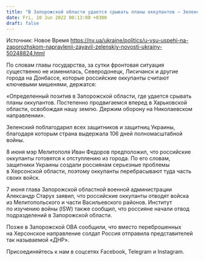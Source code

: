 ```yaml
---
title: "В Запорожской области удается срывать планы оккупантов — Зеленский"
date: Fri, 10 Jun 2022 00:13:00 +0300
draft: false
---
```

Источник: Новое Время https://nv.ua/ukraine/politics/u-vsu-uspehi-na-zaporozhskom-napravlenii-zayavil-zelenskiy-novosti-ukrainy-50248824.html


 По словам главы государства, за сутки фронтовая ситуация существенно не изменилась, Северодонецк, Лисичанск и другие города на Донбассе, которые российские оккупанты считают ключевыми мишенями, держатся:

«Определенный позитив в Запорожской области, где удается срывать планы оккупантов. Постепенно продвигаемся вперед в Харьковской области, освобождая нашу землю. Держим оборону на Николаевском направлении».

Зеленский поблагодарил всех защитников и защитниц Украины, благодаря которым страна выдержала 106 дней полномасштабной войны.

8 июня мэр Мелитополя Иван Федоров предположил, что российские оккупанты готовятся к отступлению из города. По его словам, защитники Украины создали россиянам серьезные проблемы в Херсонской области, поэтому оккупанты перебрасывают туда часть своих войск.

 7 июня глава Запорожской областной военной администрации Александр Старух заявил, что российские оккупанты отводят войска из Мелитопольского и части Васильевского районов. Институт по изучению войны (ISW) также сообщил, что россияне начали отвод подразделений в Запорожской области.

Позже в Запорожской ОВА сообщили, что вместо переброшенных на Херсонское направление солдат Россия отправила представителей так называемой «ДНР».

Присоединяйтесь к нам в соцсетях Facebook, Telegram и Instagram.

